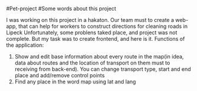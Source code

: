 #Pet-project
#Some words about this project

I was working on this project in a hakaton. Our team must to create a web-app, that can help for workers to construct directions for cleaning roads in Lipeck
Unfortunately, some problens taked place, and project was not complete. But my task was to create frontend, and here is it.
Functions of the application:
1) Show and edit base information about every route in the map(in idea, data about routes and the location of transport on them must to receiving from back-end). 
You can change transport type, start and end place and add/remove control points
2) Find any place in the word map using lat and lang